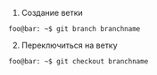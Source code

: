 1. Создание ветки
```console
foo@bar: ~$ git branch branchname
```
2. Переключиться на ветку
```console
foo@bar: ~$ git checkout branchname
``` 
